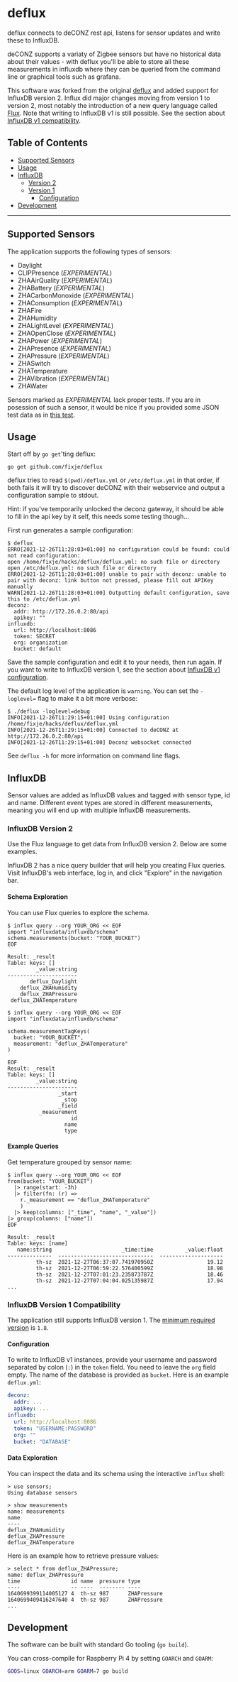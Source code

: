 # deflux

deflux connects to deCONZ rest api, listens for sensor updates and write these to InfluxDB.

deCONZ supports a variaty of Zigbee sensors but have no historical data about their values - with deflux you'll be able to store all these measurements in influxdb where they can be queried from the command line or graphical tools such as grafana. 

This software was forked from the original [deflux](https://github.com/fasmide/deflux) and added support for InfluxDB
version 2.
Influx did major changes moving from version 1 to version 2, most notably the
introduction of a new query language called
[Flux](https://docs.influxdata.com/influxdb/cloud/query-data/get-started/).
Note that writing to InfluxDB v1 is still possible. See the section about 
[InfluxDB v1 compatibility](#influxdb-version-1-compatibility).

## Table of Contents

- [Supported Sensors](#supported-sensors)
- [Usage](#usage)
- [InfluxDB](#influxdb)
    - [Version 2](#influxdb-version-2)
    - [Version 1](#influxdb-version-1-compatibility)
      - [Configuration](#configuration)
- [Development](#development)

---


## Supported Sensors

The application supports the following types of sensors:

- Daylight
- CLIPPresence (_EXPERIMENTAL_)
- ZHAAirQuality (_EXPERIMENTAL_)
- ZHABattery (_EXPERIMENTAL_)
- ZHACarbonMonoxide (_EXPERIMENTAL_)
- ZHAConsumption (_EXPERIMENTAL_)
- ZHAFire
- ZHAHumidity
- ZHALightLevel (_EXPERIMENTAL_)
- ZHAOpenClose (_EXPERIMENTAL_)
- ZHAPower (_EXPERIMENTAL_)
- ZHAPresence (_EXPERIMENTAL_)
- ZHAPressure (_EXPERIMENTAL_)
- ZHASwitch
- ZHATemperature
- ZHAVibration (_EXPERIMENTAL_)
- ZHAWater

Sensors marked as _EXPERIMENTAL_ lack proper tests. If you are in posession of such a sensor, it would be nice if you
provided some JSON test data as in [this test](deconz/event/event_test.go).


## Usage

Start off by `go get`'ting deflux:

```
go get github.com/fixje/deflux
```

deflux tries to read `$(pwd)/deflux.yml` or `/etc/deflux.yml` in that order, if both fails it will try to discover deCONZ with their webservice and output a configuration sample to stdout. 

Hint: if you've temporarily unlocked the deconz gateway, it should be able to fill in the api key by it self, this needs some testing though...

First run generates a sample configuration:

```
$ deflux
ERRO[2021-12-26T11:28:03+01:00] no configuration could be found: could not read configuration:
open /home/fixje/hacks/deflux/deflux.yml: no such file or directory
open /etc/deflux.yml: no such file or directory 
ERRO[2021-12-26T11:28:03+01:00] unable to pair with deconz: unable to pair with deconz: link button not pressed, please fill out APIKey manually 
WARN[2021-12-26T11:28:03+01:00] Outputting default configuration, save this to /etc/deflux.yml 
deconz:
  addr: http://172.26.0.2:80/api
  apikey: ""
influxdb:
  url: http://localhost:8086
  token: SECRET
  org: organization
  bucket: default
```

Save the sample configuration and edit it to your needs, then run again. If you want to write to InfluxDB version 1, 
see the section about [InfluxDB v1 configuration](#influx1compat).

The default log level of the application is `warning`. You can set the
`-loglevel=` flag to make it a bit more verbose:

```
$ ./deflux -loglevel=debug
INFO[2021-12-26T11:29:15+01:00] Using configuration /home/fixje/hacks/deflux/deflux.yml
INFO[2021-12-26T11:29:15+01:00] Connected to deCONZ at http://172.26.0.2:80/api 
INFO[2021-12-26T11:29:15+01:00] Deconz websocket connected
```

See `deflux -h` for more information on command line flags.


## InfluxDB

Sensor values are added as InfluxDB values and tagged with sensor type, id and name.
Different event types are stored in different measurements, meaning you will end up with multiple InfluxDB measurements.


### InfluxDB Version 2

Use the Flux language to get data from InfluxDB version 2. Below are some examples.

InfluxDB 2 has a nice query builder that will help you creating Flux queries.
Visit InfluxDB's web interface, log in, and click "Explore" in the navigation
bar.

#### Schema Exploration

You can use Flux queries to explore the schema.

```
$ influx query --org YOUR_ORG << EOF
import "influxdata/influxdb/schema"
schema.measurements(bucket: "YOUR_BUCKET")
EOF

Result: _result
Table: keys: []
         _value:string
----------------------
       deflux_Daylight
    deflux_ZHAHumidity
    deflux_ZHAPressure
 deflux_ZHATemperature
```

```
$ influx query --org YOUR_ORG << EOF
import "influxdata/influxdb/schema"

schema.measurementTagKeys(
  bucket: "YOUR_BUCKET",
  measurement: "deflux_ZHATemperature"
)

EOF
Result: _result
Table: keys: []
         _value:string
----------------------
                _start
                 _stop
                _field
          _measurement
                    id
                  name
                  type
```

#### Example Queries

Get temperature grouped by sensor name:

```
$ influx query --org YOUR_ORG << EOF
from(bucket: "YOUR_BUCKET")
  |> range(start: -3h)
  |> filter(fn: (r) =>
    r._measurement == "deflux_ZHATemperature"
    )
  |> keep(columns: ["_time", "name", "_value"])
|> group(columns: ["name"])
EOF

Result: _result
Table: keys: [name]
   name:string                      _time:time          _value:float
--------------  ------------------------------  --------------------
         th-sz  2021-12-27T06:37:07.741970950Z                 19.12
         th-sz  2021-12-27T06:59:22.576400599Z                 18.98
         th-sz  2021-12-27T07:01:23.235873787Z                 18.46
         th-sz  2021-12-27T07:04:04.025135987Z                 17.94
...
```


### InfluxDB Version 1 Compatibility

The application still supports InfluxDB version 1.
The [minimum required version](https://github.com/influxdata/influxdb-client-go/#influxdb-18-api-compatibility) is `1.8`.


#### Configuration

To write to InfluxDB v1 instances, provide your username and password separated by colon (`:`) in the `token` field.
You need to leave the `org` field empty. The name of the database is provided as `bucket`. Here is an example
`deflux.yml`:

```yml
deconz:
  addr: ...
  apikey: ...
influxdb:
  url: http://localhost:8086
  token: "USERNAME:PASSWORD"
  org: ""
  bucket: "DATABASE"
```

#### Data Exploration

You can inspect the data and its schema using the interactive `influx` shell:

```
> use sensors;
Using database sensors

> show measurements
name: measurements
name
----
deflux_ZHAHumidity
deflux_ZHAPressure
deflux_ZHATemperature
```

Here is an example how to retrieve pressure values:

```
> select * from deflux_ZHAPressure;
name: deflux_ZHAPressure
time                id name  pressure type
----                -- ----  -------- ----
1640699399114005127 4  th-sz 987      ZHAPressure
1640699409416247640 4  th-sz 987      ZHAPressure
...
```


## Development

The software can be built with standard Go tooling (`go build`).

You can cross-compile for Raspberry Pi 4 by setting `GOARCH` and `GOARM`:

```bash
GOOS=linux GOARCH=arm GOARM=7 go build
```

